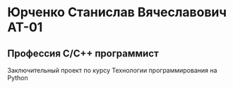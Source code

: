 # Юрченко Станислав Вячеславович АТ-01
## Профессия C/C++ программист
Заключительный проект по курсу Технологии программирования на Python
